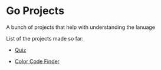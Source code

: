 # Go Projects
A bunch of projects that help with understanding the lanuage

List of the projects made so far:

- [Quiz](./Quiz)

- [Color Code Finder](./ColorCodes/)